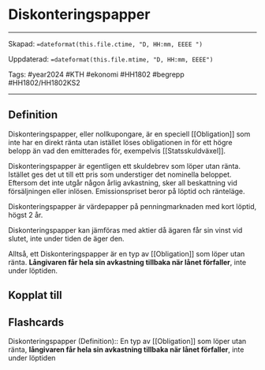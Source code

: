 # Diskonteringspapper

---

Skapad: `=dateformat(this.file.ctime, "D, HH:mm, EEEE ")`

Uppdaterad: `=dateformat(this.file.mtime, "D, HH:mm, EEEE")`

Tags: #year2024 #KTH #ekonomi #HH1802 #begrepp #HH1802/HH1802KS2

---

## Definition

Diskonteringspapper, eller nollkupongare, är en speciell [[Obligation]] som inte har en direkt ränta utan istället löses obligationen in för ett högre belopp än vad den emitterades för, exempelvis [[Statsskuldväxel]].

Diskonteringspapper är egentligen ett skuldebrev som löper utan ränta. Istället ges det ut till ett pris som understiger det nominella beloppet. Eftersom det inte utgår någon årlig avkastning, sker all beskattning vid försäljningen eller inlösen. Emissionspriset beror på löptid och ränteläge.

Diskonteringspapper är värdepapper på penningmarknaden med kort löptid, högst 2 år.

Diskonteringspapper kan jämföras med aktier då ägaren får sin vinst vid slutet, inte under tiden de äger den.

Alltså, ett Diskonteringspapper är en typ av [[Obligation]] som löper utan ränta. **Långivaren får hela sin avkastning tillbaka när lånet förfaller**, inte under löptiden.

## Kopplat till

## Flashcards

Diskonteringspapper (Definition):: En typ av [[Obligation]] som löper utan ränta, **långivaren får hela sin avkastning tillbaka när lånet förfaller**, inte under löptiden
<!--SR:!2024-04-18,12,270!2024-04-21,15,290-->
